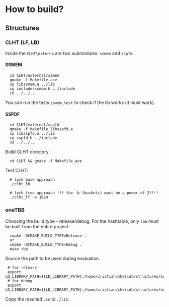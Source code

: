 # How to build?

## Structures

### CLHT (LF, LB)

Inside the `CLHT\externa` are two submodules: `ssmem` and `sspfd`.

#### SSMEM
```
  cd CLHT/external/ssmem
  gmake -f Makefile_ace
  cp libssmem.a ../lib
  cp include/ssmem.h ../include
  cd ../../..
```
You can run the tests `ssmem_test` to check if the lib works (it must work).

#### SSPDF
```
  cd CLHT/external/sspfd
  gmake -f Makefile libsspfd.a
  cp libsspfd.a ../lib
  cp sspfd.h ../include
  cd ../../..
```

Build CLHT directory
```
  cd CLHT && gmake -f Makefile_ace
```

Test CLHT:
```
  # lock base approach
  ./clht_lb

  # lock free approach !!! the -b (buckets) must be a power of 2!!!!
  ./clht_lf -b 1024
```

### oneTBB 

Choosing the build type - release/debug. For the hashtable, only `tbb` must be built from the entire project.
```
  cmake -DCMAKE_BUILD_TYPE=Release .
  or
  cmake -DCMAKE_BUILD_TYPE=Debug .
  make tbb
```

Source the path to be used during evaluation.
```
 # for release
 export LD_LIBRARY_PATH=${LD_LIBRARY_PATH}:/home/cristian/cheridb/structures/oneTBB/clang_14.0_cxx11_64_release
 # for debug
 export LD_LIBRARY_PATH=${LD_LIBRARY_PATH}:/home/cristian/cheridb/structures/oneTBB/clang_14.0_cxx11_64_relwithdebinfo
```

Copy the resulted `.so` to `./lib`.


